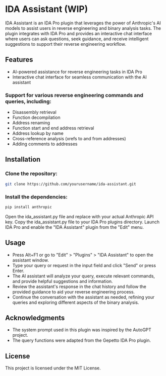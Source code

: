 # IDA Assistant (WIP)
IDA Assistant is an IDA Pro plugin that leverages the power of Anthropic's AI models to assist users in reverse engineering and binary analysis tasks. The plugin integrates with IDA Pro and provides an interactive chat interface where users can ask questions, seek guidance, and receive intelligent suggestions to support their reverse engineering workflow.

## Features
- AI-powered assistance for reverse engineering tasks in IDA Pro
- Interactive chat interface for seamless communication with the AI assistant
### Support for various reverse engineering commands and queries, including:
- Disassembly retrieval
- Function decompilation
- Address renaming
- Function start and end address retrieval
- Address lookup by name
- Cross-reference analysis (xrefs to and from addresses)
- Adding comments to addresses

## Installation
### Clone the repository:
```sh
git clone https://github.com/yourusername/ida-assistant.git
```
### Install the dependencies:
```sh
pip install anthropic
```

Open the ida_assistant.py file and replace <YOUR API KEY> with your actual Anthropic API key.
Copy the ida_assistant.py file to your IDA Pro plugins directory.
Launch IDA Pro and enable the "IDA Assistant" plugin from the "Edit" menu.
## Usage
- Press Alt+F1 or go to "Edit" > "Plugins" > "IDA Assistant" to open the assistant window.
- Type your query or request in the input field and click "Send" or press Enter.
- The AI assistant will analyze your query, execute relevant commands, and provide helpful suggestions and information.
- Review the assistant's response in the chat history and follow the provided guidance to aid your reverse engineering process.
- Continue the conversation with the assistant as needed, refining your queries and exploring different aspects of the binary analysis.

## Acknowledgments
- The system prompt used in this plugin was inspired by the AutoGPT project.
- The query functions were adapted from the Gepetto IDA Pro plugin.

## License
This project is licensed under the MIT License.
